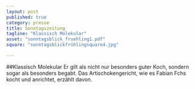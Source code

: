 ```yaml
---
layout: post
published: true
category: presse
title: Sonntagszeitung
tagline: "Klassisch Molekular"
asset: "sonntagsblick_fruehling1.pdf"
square: "sonntagsblickfrühlingsquare4.jpg"

---
```


##Klassisch Molekular
Er gilt als nicht nur besonders guter Koch, sondern sogar als besonders begabt. Das Artischokengericht, wie es Fabian Fchs kocht und anrichtet, erzählt davon.

